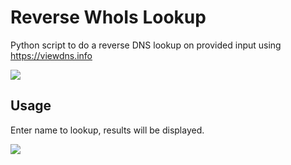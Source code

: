 # Reverse WhoIs Lookup
Python script to do a reverse DNS lookup on provided input using https://viewdns.info

![](https://i.imgur.com/VUIHWoE.png)

## Usage
Enter name to lookup, results will be displayed.

![](https://i.imgur.com/PLLH06x.png)
